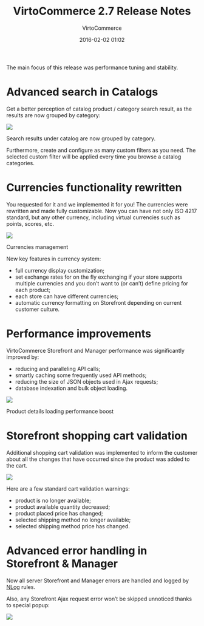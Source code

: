﻿---
author: VirtoCommerce
category: release
date: 2016-02-02 01:02
excerpt: The main focus of this release was performance tuning and stability.
main-image: assets/images/blog/release-2-7-needles.jpg
permalink: blog/virtocommerce-2-7-release-notes
tags: [20, announcements, ecommerce, enterprise-ecommerce, features, open-source, platform, release-notes ]
title: "VirtoCommerce 2.7 Release Notes"
---
The main focus of this release was performance tuning and stability.

# Advanced search in Catalogs

Get a better perception of catalog product / category search result, as the results are now grouped by category:

![](assets/images/blog/78c665d5-cc7e-5197-9de5-b0293ddd04bd.png)

Search results under catalog are now grouped by category.

Furthermore, create and configure as many custom filters as you need. The selected custom filter will be applied every time you browse a catalog categories.

# Currencies functionality rewritten

You requested for it and we implemented it for you! The currencies were rewritten and made fully customizable. Now you can have not only ISO 4217 standard, but any other currency, including virtual currencies such as points, scores, etc.

![](assets/images/blog/247b5c8b-21d6-66e6-ceda-39cf3e3a12b2.png)

Currencies management

New key features in currency system:

* full currency display customization;
* set exchange rates for on the fly exchanging if your store supports multiple currencies and you don’t want to (or can’t) define pricing for each product;
* each store can have different currencies;
* automatic currency formatting on Storefront depending on current customer culture.

# Performance improvements

VirtoCommerce Storefront and Manager performance was significantly improved by:

* reducing and paralleling API calls;
* smartly caching some frequently used API methods;
* reducing the size of JSON objects used in Ajax requests;
* database indexation and bulk object loading.

![](assets/images/blog/907a237b-777a-8e52-6f88-348566593974.png)

Product details loading performance boost

# Storefront shopping cart validation

Additional shopping cart validation was implemented to inform the customer about all the changes that have occurred since the product was added to the cart.

![](assets/images/blog/cdad0a51-a4bb-79ae-87b7-53de91cc7027.png)

Here are a few standard cart validation warnings:

* product is no longer available;
* product available quantity decreased;
* product placed price has changed;
* selected shipping method no longer available;
* selected shipping method price has changed.

# Advanced error handling in Storefront &amp; Manager

Now all server Storefront and Manager errors are handled and logged by <a href="https://www.google.com/url?q=https://github.com/nlog/NLog/wiki/Configuration-file%23rules&amp;sa=D&amp;ust=1454407345039000&amp;usg=AFQjCNH8FvlAk15w7r0gMO96WLJr05iHsQ" rel="nofollow">NLog</a> rules.

Also, any Storefront Ajax request error won’t be skipped unnoticed thanks to special popup:

![](assets/images/blog/e283ffea-6ba8-9abe-2689-9a132a1da768.png)
